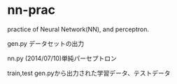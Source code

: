 nn-prac
=======
practice of Neural Network(NN), and perceptron.

gen.py
	データセットの出力

nn.py
	(2014/07/10)単純パーセプトロン

train,test
	gen.pyから出力された学習データ、テストデータ

